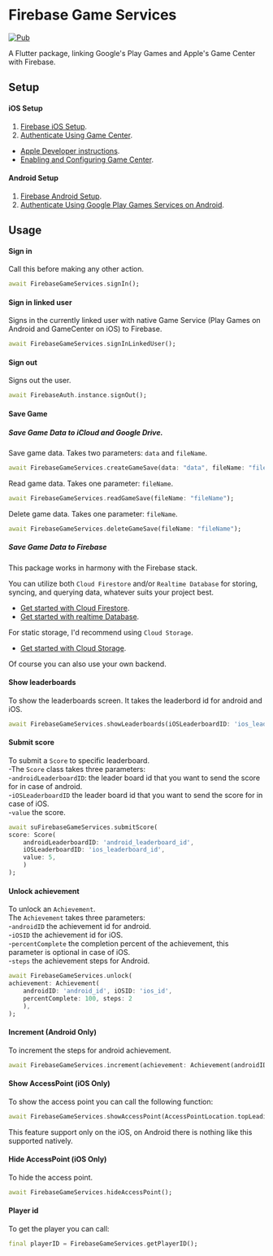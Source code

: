 # Firebase Game Services

[![Pub](https://img.shields.io/pub/v/firebase_game_services.svg?style=popout&include_prereleases)](https://pub.dartlang.org/packages/firebase_game_services)

A Flutter package, linking Google's Play Games and Apple's Game Center with Firebase.

## Setup

#### iOS Setup
1. [Firebase iOS Setup](https://firebase.google.com/docs/flutter/setup?platform=ios).
2. [Authenticate Using Game Center](https://firebase.google.com/docs/auth/ios/game-center).

- [Apple Developer instructions](https://developer.apple.com/library/archive/documentation/NetworkingInternet/Conceptual/GameKit_Guide/GameCenterOverview/GameCenterOverview.html#//apple_ref/doc/uid/TP40008304-CH5-SW22).
- [Enabling and Configuring Game Center](https://developer.apple.com/documentation/gamekit/enabling_and_configuring_game_center).



#### Android Setup
1. [Firebase Android Setup](https://firebase.google.com/docs/flutter/setup?platform=android).
2. [Authenticate Using Google Play Games Services on Android](https://firebase.google.com/docs/auth/android/play-games).

## Usage
#### Sign in
Call this before making any other action.
```dart
await FirebaseGameServices.signIn();
```

#### Sign in linked user
Signs in the currently linked user with native Game Service (Play Games on Android and GameCenter on iOS) to Firebase.
```dart
await FirebaseGameServices.signInLinkedUser();
```

#### Sign out
Signs out the user.
```dart
await FirebaseAuth.instance.signOut();
```

#### Save Game

##### Save Game Data to iCloud and Google Drive.
Save game data. Takes two parameters: `data` and `fileName`.
```dart
await FirebaseGameServices.createGameSave(data: "data", fileName: "fileName");
```
Read game data. Takes one parameter: `fileName`.
```dart
await FirebaseGameServices.readGameSave(fileName: "fileName");
```
Delete game data. Takes one parameter: `fileName`.
```dart
await FirebaseGameServices.deleteGameSave(fileName: "fileName");
```

##### Save Game Data to Firebase
This package works in harmony with the Firebase stack.

You can utilize both `Cloud Firestore` and/or `Realtime Database` for storing, syncing, and querying data, whatever suits your project best.

- [Get started with Cloud Firestore](https://firebase.google.com/docs/firestore/quickstart).
- [Get started with realtime Database](https://firebase.google.com/docs/database/flutter/start).

For static storage, I'd recommend using `Cloud Storage`.

- [Get started with Cloud Storage](https://firebase.google.com/docs/storage/flutter/start).

Of course you can also use your own backend.
#### Show leaderboards
To show the leaderboards screen. It takes the leaderbord id for android and iOS.  
``` dart
await FirebaseGameServices.showLeaderboards(iOSLeaderboardID: 'ios_leaderboard_id', androidLeaderboardID: 'android_leaderboard_id');
```   

#### Submit score  
To submit a ```Score``` to specific leaderboard.  
-The ```Score``` class takes three parameters:  
-```androidLeaderboardID```: the leader board id that you want to send the score for in case of android.  
-```iOSLeaderboardID``` the leader board id that you want to send the score for in case of iOS.  
-```value``` the score.  

``` dart
await suFirebaseGameServices.submitScore(
score: Score(
    androidLeaderboardID: 'android_leaderboard_id',
    iOSLeaderboardID: 'ios_leaderboard_id', 
    value: 5,
    )
);
```  

#### Unlock achievement  
To unlock an ```Achievement```.  
The ```Achievement``` takes three parameters:  
-```androidID``` the achievement id for android.  
-```iOSID``` the achievement id for iOS.  
-```percentComplete``` the completion percent of the achievement, this parameter is optional in case of iOS.  
-```steps``` the achievement steps for Android.

``` dart
await FirebaseGameServices.unlock(
achievement: Achievement(
    androidID: 'android_id', iOSID: 'ios_id',
    percentComplete: 100, steps: 2
    ),
); 
```  

#### Increment (Android Only)  
To increment the steps for android achievement.

```dart
await FirebaseGameServices.increment(achievement: Achievement(androidID: 'android_id', steps: 50));
```  

#### Show AccessPoint (iOS Only)  
To show the access point you can call the following function:  

```dart
await FirebaseGameServices.showAccessPoint(AccessPointLocation.topLeading);
```  

This feature support only on the iOS, on Android there is nothing like this supported natively.  

#### Hide AccessPoint (iOS Only)  
To hide the access point.

```dart
await FirebaseGameServices.hideAccessPoint();
```  

#### Player id  
To get the player you can call:

```dart
final playerID = FirebaseGameServices.getPlayerID();
```